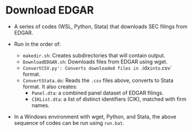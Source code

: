 # Download EDGAR

- A series of codes (WSL, Python, Stata) that downloads SEC filings from EDGAR.

- Run in the order of:
    - `makedir.sh`: Creates subdirectories that will contain output.
    - `DownloadEDGAR.sh`: Downloads files from EDGAR using wget.
    - `ConvertCSV.py': Converts downloaded files in `.idx` into `.csv` format.
    - `ConvertStata.do`: Reads the `.csv` files above, converts to Stata format. It also creates:
      - `Panel.dta`: a combined panel dataset of EDGAR filings.
      - `CIKList.dta`: a list of distinct identifiers (CIK), matched with firm names. 

- In a Windows environment with wget, Python, and Stata, the above sequence of codes can be run using `run.bat`.